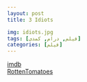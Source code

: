 ```yaml
---
layout: post
title: 3 Idiots

img: idiots.jpg
tags: [فیلم, درام, کمدی]
categories: [فیلم]
---
```


[imdb](https://www.imdb.com/title/tt1187043)  
[RottenTomatoes](https://www.rottentomatoes.com/m/3_idiots)
